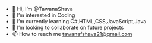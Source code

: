 - 👋 Hi, I’m @TawanaShava
- 👀 I’m interested in Coding
- 🌱 I’m currently learning C#,HTML,CSS,JavaScript,Java
- 💞️ I’m looking to collaborate on future projects
- 📫 How to reach me tawanafshava21@gmail.com

<!---
TawanaShava/TawanaShava is a ✨ special ✨ repository because its `README.md` (this file) appears on your GitHub profile.
You can click the Preview link to take a look at your changes.
--->
